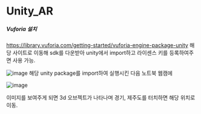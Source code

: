 # Unity_AR

##### Vuforia 설치 #####
https://library.vuforia.com/getting-started/vuforia-engine-package-unity
해당 사이트로 이동해 sdk를 다운받아 unity에서 import하고 라이센스 키를 등록하여주면 사용 가능.

![image](https://user-images.githubusercontent.com/119905015/206470806-e2660263-5720-44e1-9c75-9958a51ecf34.png)
해당 unity package를 import하여 실행시킨 다음 노트북 웹캠에 

![image](https://user-images.githubusercontent.com/119905015/206471093-1521ae67-5ffc-4f89-bfb1-487d9075a946.png)

이미지를 보여주게 되면 3d 오브젝트가 나타나며 경기, 제주도를 터치하면 해당 위치로 이동.
